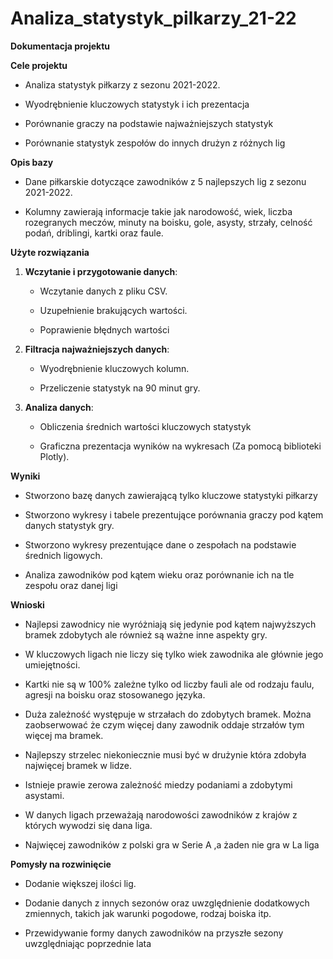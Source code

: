 # Analiza_statystyk_pilkarzy_21-22
**Dokumentacja projektu**

**Cele projektu**

- Analiza statystyk piłkarzy z sezonu 2021-2022.

- Wyodrębnienie kluczowych statystyk i ich prezentacja

- Porównanie graczy na podstawie najważniejszych statystyk

- Porównanie statystyk zespołów do innych drużyn z różnych lig

**Opis bazy**

- Dane piłkarskie dotyczące zawodników z 5 najlepszych lig z sezonu 2021-2022.

- Kolumny zawierają informacje takie jak narodowość, wiek, liczba rozegranych meczów, minuty na boisku, gole, asysty, strzały, celność podań, driblingi, kartki oraz faule.

**Użyte rozwiązania**

1. **Wczytanie i przygotowanie danych**:

   - Wczytanie danych z pliku CSV.

   - Uzupełnienie brakujących wartości.

   - Poprawienie błędnych wartości

2. **Filtracja najważniejszych danych**:

   - Wyodrębnienie kluczowych kolumn.

   - Przeliczenie statystyk na 90 minut gry.

3. **Analiza danych**:

   - Obliczenia średnich wartości kluczowych statystyk

   - Graficzna prezentacja wyników na wykresach (Za pomocą biblioteki Plotly).

**Wyniki**

- Stworzono bazę danych zawierającą tylko kluczowe statystyki piłkarzy

- Stworzono wykresy i tabele prezentujące porównania graczy pod kątem danych statystyk gry.

- Stworzono wykresy prezentujące dane o zespołach na podstawie średnich ligowych.

- Analiza zawodników pod kątem wieku oraz porównanie ich na tle zespołu oraz danej ligi

**Wnioski**

- Najlepsi zawodnicy nie wyróżniają się jedynie pod kątem najwyższych bramek zdobytych ale również są ważne inne aspekty gry.

- W kluczowych ligach nie liczy się tylko wiek zawodnika ale głównie jego umiejętności.

- Kartki nie są w 100% zależne tylko od liczby fauli ale od rodzaju faulu, agresji na boisku oraz stosowanego języka.

- Duża zależność występuje w strzałach do zdobytych bramek. Można zaobserwować że czym więcej dany zawodnik oddaje strzałów tym więcej ma bramek.

- Najlepszy strzelec niekoniecznie musi być w drużynie która zdobyła najwięcej bramek w lidze.

- Istnieje prawie zerowa zależność miedzy podaniami a zdobytymi asystami.

- W danych ligach przeważają narodowości zawodników z krajów z których wywodzi się dana liga.

- Najwięcej zawodników z polski gra w Serie A ,a żaden nie gra w La liga

**Pomysły na rozwinięcie**

- Dodanie większej ilości lig.

- Dodanie danych z innych sezonów oraz uwzględnienie dodatkowych zmiennych, takich jak warunki pogodowe, rodzaj boiska itp.

- Przewidywanie formy danych zawodników na przyszłe sezony uwzględniając poprzednie lata
